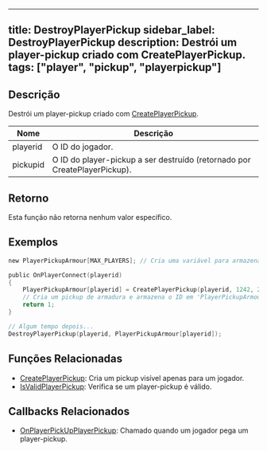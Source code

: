 ---

title: DestroyPlayerPickup
sidebar\_label: DestroyPlayerPickup
description: Destrói um player-pickup criado com CreatePlayerPickup.
tags: \["player", "pickup", "playerpickup"]
-------------------------------------------

<VersionWarn version='omp v1.1.0.2612' />

## Descrição

Destrói um player-pickup criado com [CreatePlayerPickup](CreatePlayerPickup).

| Nome     | Descrição                                                                 |
| -------- | ------------------------------------------------------------------------- |
| playerid | O ID do jogador.                                                          |
| pickupid | O ID do player-pickup a ser destruído (retornado por CreatePlayerPickup). |

## Retorno

Esta função não retorna nenhum valor específico.

## Exemplos

```c
new PlayerPickupArmour[MAX_PLAYERS]; // Cria uma variável para armazenar o ID do player-pickup

public OnPlayerConnect(playerid)
{
    PlayerPickupArmour[playerid] = CreatePlayerPickup(playerid, 1242, 2, 2010.0979, 1222.0642, 10.8206, -1);
    // Cria um pickup de armadura e armazena o ID em 'PlayerPickupArmour[playerid]'
    return 1;
}

// Algum tempo depois...
DestroyPlayerPickup(playerid, PlayerPickupArmour[playerid]);
```

## Funções Relacionadas

* [CreatePlayerPickup](CreatePlayerPickup): Cria um pickup visível apenas para um jogador.
* [IsValidPlayerPickup](IsValidPlayerPickup): Verifica se um player-pickup é válido.

## Callbacks Relacionados

* [OnPlayerPickUpPlayerPickup](../callbacks/OnPlayerPickUpPlayerPickup): Chamado quando um jogador pega um player-pickup.
